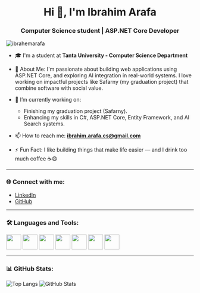 <h1 align="center">Hi 👋, I'm Ibrahim Arafa</h1>
<h3 align="center"> Computer Science student | ASP.NET Core Developer </h3>

<p align="left"> 
  <img src="https://komarev.com/ghpvc/?username=ibrahemarafa&label=Profile%20views&color=0e75b6&style=flat" alt="ibrahemarafa" /> 
</p>

- 🎓 I'm a student at **Tanta University - Computer Science Department**

- 💬 About Me:
  I'm passionate about building web applications using ASP.NET Core, and exploring AI integration in real-world systems. I love working on impactful projects like Safarny (my graduation project) that combine software with social value.

- 🔭 I’m currently working on:
  - Finishing my graduation project (Safarny).
  - Enhancing my skills in C#, ASP.NET Core, Entity Framework, and AI Search systems.
  
- 📫 How to reach me:
  **ibrahim.arafa.cs@gmail.com**

- ⚡ Fun Fact: I like building things that make life easier — and I drink too much coffee ☕😄

---

### 🌐 Connect with me:
- [LinkedIn](https://www.linkedin.com/in/ibrahemarafa)
- [GitHub](https://github.com/ibrahemarafa)

---

### 🛠️ Languages and Tools:

<p align="left">
  <img src="https://cdn.jsdelivr.net/gh/devicons/devicon/icons/csharp/csharp-original.svg" width="40" height="40"/>
  <img src="https://cdn.jsdelivr.net/gh/devicons/devicon/icons/dotnetcore/dotnetcore-original.svg" width="40" height="40"/>
  <img src="https://cdn.jsdelivr.net/gh/devicons/devicon/icons/javascript/javascript-original.svg" width="40" height="40"/>
  <img src="https://cdn.jsdelivr.net/gh/devicons/devicon/icons/bootstrap/bootstrap-plain.svg" width="40" height="40"/>
  <img src="https://cdn.jsdelivr.net/gh/devicons/devicon/icons/mysql/mysql-original.svg" width="40" height="40"/>
  <img src="https://cdn.jsdelivr.net/gh/devicons/devicon/icons/github/github-original.svg" width="40" height="40"/>
  <img src="https://cdn.jsdelivr.net/gh/devicons/devicon/icons/git/git-original.svg" width="40" height="40"/>
</p>

---

### 📊 GitHub Stats:

<p align="left">
  <img src="https://github-readme-stats.vercel.app/api/top-langs/?username=ibrahemarafa&layout=compact" alt="Top Langs" />
  <img src="https://github-readme-stats.vercel.app/api?username=ibrahemarafa&show_icons=true" alt="GitHub Stats" />
</p>
